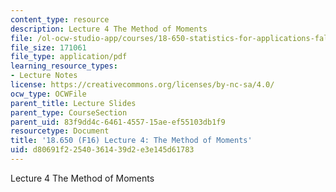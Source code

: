 ```yaml
---
content_type: resource
description: Lecture 4 The Method of Moments
file: /ol-ocw-studio-app/courses/18-650-statistics-for-applications-fall-2016/d80691f22540361439d2e3e145d61783_MIT18_650F16_Method_of_Moments.pdf
file_size: 171061
file_type: application/pdf
learning_resource_types:
- Lecture Notes
license: https://creativecommons.org/licenses/by-nc-sa/4.0/
ocw_type: OCWFile
parent_title: Lecture Slides
parent_type: CourseSection
parent_uid: 83f9dd4c-6461-4557-15ae-ef55103db1f9
resourcetype: Document
title: '18.650 (F16) Lecture 4: The Method of Moments'
uid: d80691f2-2540-3614-39d2-e3e145d61783
---
```

Lecture 4 The Method of Moments